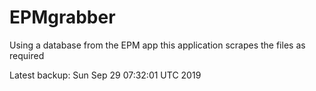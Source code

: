 # EPMgrabber
Using a database from the EPM app this application scrapes the files as required


Latest backup: Sun Sep 29 07:32:01 UTC 2019

